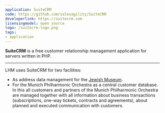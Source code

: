 ```yaml
---
application: SuiteCRM
code: https://github.com/salesagility/SuiteCRM
developerlink: https://suitecrm.com
licensingmodel: open source
logo: /suitecrm-logo.png
tags:
- application
---
```


__SuiteCRM__ is a free customer relationship management application for servers written in PHP.


---

LHM uses SuiteCRM for two facilities:

* As address data management for the [Jewish Museum](https://juedisches-museum-muenchen.de).
* For the Munich Philharmonic Orchestra as a central customer database. In this all customers and partners of the Munich Philharmonic Orchestra are managed together with all information about business transactions (subscriptions, one-way tickets, contracts and agreements), about planned and executed communication with customers.
